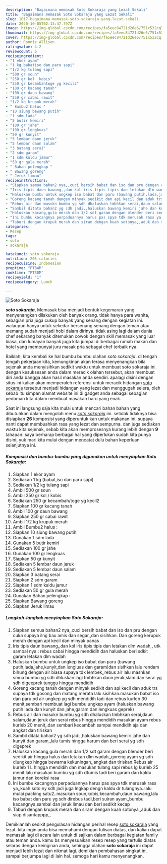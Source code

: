 ```yaml
---
description: "Bagaimana memasak Soto Sokaraja yang Lezat Sekali"
title: "Bagaimana memasak Soto Sokaraja yang Lezat Sekali"
slug: 1017-bagaimana-memasak-soto-sokaraja-yang-lezat-sekali
date: 2020-10-05T02:13:37.797Z
image: https://img-global.cpcdn.com/recipes/fa5eec84721d26e6/751x532cq70/soto-sokaraja-foto-resep-utama.jpg
thumbnail: https://img-global.cpcdn.com/recipes/fa5eec84721d26e6/751x532cq70/soto-sokaraja-foto-resep-utama.jpg
cover: https://img-global.cpcdn.com/recipes/fa5eec84721d26e6/751x532cq70/soto-sokaraja-foto-resep-utama.jpg
author: Ronnie Allison
ratingvalue: 4.2
reviewcount: 6
recipeingredient:
- "1 ekor ayam"
- "1 kg babatiso dan paru sapi"
- "1/2 kg tulang sapi"
- "500 gr soun"
- "250 gr kol  kobis"
- "250 gr kecambahtoge yg kecil2"
- "100 gr kacang tanah"
- "100 gr daun bawang"
- "250 gr cabai rawit"
- "1/2 kg krupuk merah"
- " Bumbu2 halus "
- "10 siung bawang putih"
- "1 sdm lada"
- "5 butir kemiri"
- "100 gr jahe"
- "100 gr lengkuas"
- "50 gr kunyit"
- "5 lembar daun jeruk"
- "5 lembar daun salam"
- "3 batang serai"
- "2 sdm garam"
- "1 sdm kaldu jamur"
- "50 gr gula merah"
- " Bahan pelengkap "
- " Bawang goreng"
- " Jeruk limau"
recipeinstructions:
- "Siapkan semua bahan2 nya,,cuci bersih babat dan iso dan pru dengan cuka supaya ilng bau amis dan segar,,dan sisihkan. Dan goreng kerupuk merah dengan api kecil dan minyak panas"
- "Iris tipis daun bawang,,dan kol iris tipis tipis dan letakan dlm wadah,, utk sambal nya : rebus cabai hingga mendidih dan haluskan beri sdkit garam letakan dlm wadah"
- "Haluskan bumbu untuk ungkep iso babat dan paru (bawang putih,lada,jahe,kunyit,dan lengluas dan garam)dan sisihkan lalu rendam bihung dengan air biasa supaya tdk lembek,,rebus air lalu mashkan smua bumbu yg sdh dhluskan lagi tmbhkan daun jeruk,slam dan serai yg sdh digeeprek tunggu hingga mendidih"
- "Goreng kacang tanah dengan minyak sedikit dan api kecil dan aduk trs supaya tdk gosong dan matang merata lalu sisihkan.masukan babat iso dan paru pd air ungkep yg sdh mendidih tadi dan rebus kurleb 30 menit,sembari membuat lagi bumbu ungkep ayam (haluskan bawang putih lada dan kunyit dan jahe,garam dan lengkuas geprek)"
- "Rebus air dan masukn bumbu yg sdh dhaluskan tmbhkan serai,daun salam,daun jeruk dan serai rebus hingga mendidih masukan ayam rebus kurleb 20 menit,,dan sembari kecambah sampai mendidih aja dan angkat dan tiriskan"
- "Sambil ditata bahan2 yg sdh jadi,,haluskan bawang kemiri jahe dan kunyit dan garam,,lalu tumis hingga harum dan beri serai yg sdh digeprek"
- "Haluskan kacang,gula merah dan 1/2 sdt garam dengan blender beri sedikit air hingga halus dan letakan dlm wadah,,goreng ayam yg sdh diungkep hingga bewarna kekuningan,,angkat dan tiriskan.Rebus air kurleb 1 L hingga mendidih dan masukan tulang sapi rebus lg kurleb 25 menit lalu masukan bumbu yg sdh dtumis tadi beri garam dan kaldu jamur dan koreksi rasa"
- "Ini bumbu kacangnya perpaduannya harus pas spya tdk merusak rasa ya,,kuah soto ny sdh jadi juga lngkap dengn kaldu dr tulangnya..lalu mulai packing satu2..masukan soun,kobis,kecambah,daun bawang,lalu iso babat dan paru yg sdh direbus tadi,beri suiran ayam,,bumbu kacangnya,sambal dan jeruk limau dan beri sedikit kecap"
- "Taburi dengan krupuk merah dan siram dengan kuah sotonya,,aduk dan siap disantapppp,,"
categories:
- Resep
tags:
- soto
- sokaraja

katakunci: soto sokaraja 
nutrition: 205 calories
recipecuisine: Indonesian
preptime: "PT34M"
cooktime: "PT30M"
recipeyield: "1"
recipecategory: Lunch

---
```



![Soto Sokaraja](https://img-global.cpcdn.com/recipes/fa5eec84721d26e6/751x532cq70/soto-sokaraja-foto-resep-utama.jpg)

<b><i>soto sokaraja</i></b>, Memasak bisa menjadi bentuk kegemaran yang menyenangkan dilakukan oleh banyak orang. tidak hanya para wanita, sebagian pria juga cukup banyak yang senang dengan kegiatan ini. walaupun hanya untuk sekedar bersenang senang dengan teman atau memang sudah menjadi hobi dalam dirinya. tidak asing lagi dalam dunia chef sekarang banyak ditemukan cowok dengan skill memasak yang luar biasa, dan lumayan banyak juga kita jumpai di berbagai rumah makan dan hotel yang mempunyai juru masak pria sebagai chef terbaik nya.



Baiklah, kita kembali ke hal bumbu bumbu olahan <i>soto sokaraja</i>. di tengah tengah pekerjaan kita, kemungkinan akan terasa menyenangkan bila sejenak anda menyisihkan sedikit waktu untuk membuat soto sokaraja ini. dengan kesuksesan anda dalam meracik olahan tersebut, akan membuat diri anda bangga akan hasil masakan anda sendiri. apalagi disini dengan situs ini kalian akan memperoleh referensi untuk meracik hidangan <u>soto sokaraja</u> tersebut menjadi hidangan yang lezat dan menggugah selera, oleh sebab itu simpan alamat website ini di gadget anda sebagai sebagian pedoman kita dalam membuat masakan baru yang enak.


Saat ini langsung saja kita mulai untuk mencari bahan bahan yang dibutuhkan dalam mengolah menu <u><i>soto sokaraja</i></u> ini. setidak tidaknya bisa disiapkan <b>26</b> komposisi yang diperuntuk kan untuk makanan ini. supaya nanti dapat membuahkan rasa yang lezat dan sempurna. dan juga sediakan waktu kita sejenak, sebab kita akan memprosesnya kurang lebih dengan <b>9</b> tahapan. saya berharap berbagai hal yang diperlukan sudah kita punya disini, yuk mari kita mulai dengan mencatat dulu bahan keperluan selanjutnya ini.

<!--inarticleads1-->

##### Komposisi dan bumbu-bumbu yang digunakan untuk menyiapkan Soto Sokaraja:

1. Siapkan 1 ekor ayam
1. Sediakan 1 kg (babat,iso dan paru sapi)
1. Sediakan 1/2 kg tulang sapi
1. Ambil 500 gr soun
1. Ambil 250 gr kol / kobis
1. Sediakan 250 gr kecambah/toge yg kecil2
1. Siapkan 100 gr kacang tanah
1. Ambil 100 gr daun bawang
1. Siapkan 250 gr cabai rawit
1. Ambil 1/2 kg krupuk merah
1. Ambil  Bumbu2 halus :
1. Siapkan 10 siung bawang putih
1. Gunakan 1 sdm lada
1. Gunakan 5 butir kemiri
1. Sediakan 100 gr jahe
1. Gunakan 100 gr lengkuas
1. Siapkan 50 gr kunyit
1. Sediakan 5 lembar daun jeruk
1. Sediakan 5 lembar daun salam
1. Siapkan 3 batang serai
1. Siapkan 2 sdm garam
1. Siapkan 1 sdm kaldu jamur
1. Sediakan 50 gr gula merah
1. Gunakan  Bahan pelengkap :
1. Siapkan  Bawang goreng
1. Siapkan  Jeruk limau




<!--inarticleads2-->

##### Langkah-langkah menyiapkan Soto Sokaraja:

1. Siapkan semua bahan2 nya,,cuci bersih babat dan iso dan pru dengan cuka supaya ilng bau amis dan segar,,dan sisihkan. Dan goreng kerupuk merah dengan api kecil dan minyak panas
1. Iris tipis daun bawang,,dan kol iris tipis tipis dan letakan dlm wadah,, utk sambal nya : rebus cabai hingga mendidih dan haluskan beri sdkit garam letakan dlm wadah
1. Haluskan bumbu untuk ungkep iso babat dan paru (bawang putih,lada,jahe,kunyit,dan lengluas dan garam)dan sisihkan lalu rendam bihung dengan air biasa supaya tdk lembek,,rebus air lalu mashkan smua bumbu yg sdh dhluskan lagi tmbhkan daun jeruk,slam dan serai yg sdh digeeprek tunggu hingga mendidih
1. Goreng kacang tanah dengan minyak sedikit dan api kecil dan aduk trs supaya tdk gosong dan matang merata lalu sisihkan.masukan babat iso dan paru pd air ungkep yg sdh mendidih tadi dan rebus kurleb 30 menit,sembari membuat lagi bumbu ungkep ayam (haluskan bawang putih lada dan kunyit dan jahe,garam dan lengkuas geprek)
1. Rebus air dan masukn bumbu yg sdh dhaluskan tmbhkan serai,daun salam,daun jeruk dan serai rebus hingga mendidih masukan ayam rebus kurleb 20 menit,,dan sembari kecambah sampai mendidih aja dan angkat dan tiriskan
1. Sambil ditata bahan2 yg sdh jadi,,haluskan bawang kemiri jahe dan kunyit dan garam,,lalu tumis hingga harum dan beri serai yg sdh digeprek
1. Haluskan kacang,gula merah dan 1/2 sdt garam dengan blender beri sedikit air hingga halus dan letakan dlm wadah,,goreng ayam yg sdh diungkep hingga bewarna kekuningan,,angkat dan tiriskan.Rebus air kurleb 1 L hingga mendidih dan masukan tulang sapi rebus lg kurleb 25 menit lalu masukan bumbu yg sdh dtumis tadi beri garam dan kaldu jamur dan koreksi rasa
1. Ini bumbu kacangnya perpaduannya harus pas spya tdk merusak rasa ya,,kuah soto ny sdh jadi juga lngkap dengn kaldu dr tulangnya..lalu mulai packing satu2..masukan soun,kobis,kecambah,daun bawang,lalu iso babat dan paru yg sdh direbus tadi,beri suiran ayam,,bumbu kacangnya,sambal dan jeruk limau dan beri sedikit kecap
1. Taburi dengan krupuk merah dan siram dengan kuah sotonya,,aduk dan siap disantapppp,,




Demikianlah sedikit pengulasan hidangan perihal resep <u>soto sokaraja</u> yang lezat. kita ingin anda bisa memahami dengan tulisan diatas, dan kalian dapat memasak lagi di acara lain untuk di sajikan dalam berbagai kegiatan family atau teman anda. kamu bs menyesuaikan resep resep yang tertulis diatas selaras dengan keinginan anda, sehingga olahan <b>soto sokaraja</b> ini dapat menjadi lebih lezat dan nikmat lagi. demikian pembahasan singkat ini, sampai berjumpa lagi di lain hal. semoga hari kamu menyenangkan.
